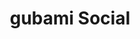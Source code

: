 ---
title: "gubami Social"
description: "gubami Social"
layout: shop
keywords:
  - 美食競賽
  - 台灣美食
  - 美食精選
datePublished: "2025-06-30"
dateModified: "2025-07-06"
city: "台北市"
district: "信義區"
address: "台北市信義區松壽路9號6樓"
phone: "0227588501"
geo: "25.036295974206595, 121.56685889903974"
google_map: "https://maps.app.goo.gl/8vemw5RiefZa2FjX9"
footinder: "https://footinder.com.tw/%E5%8F%B0%E5%8C%97%E5%B8%82%E4%BF%A1%E7%BE%A9%E5%8D%80/168891/"
official: "https://www.facebook.com/gubami.social/"
award:
  - name: "500盤"
    year: "2024"
    entries:
      - dishes:
          - "烏梅慢慢烤豬肋排"
          - "酥燒鰻"

---
